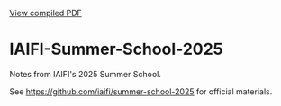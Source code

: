 [View compiled PDF](https://clarkmiyamoto.github.io/IAIFI-Summer-School-2025/main.pdf)

# IAIFI-Summer-School-2025
Notes from IAIFI's 2025 Summer School.

See https://github.com/iaifi/summer-school-2025 for official materials.
